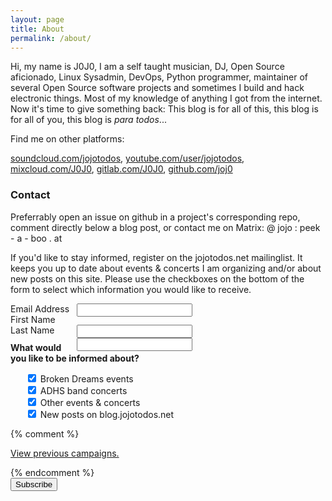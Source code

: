 ```yaml
---
layout: page
title: About
permalink: /about/
---
```


Hi, my name is J0J0, I am a self taught musician, DJ, Open Source aficionado, Linux Sysadmin, DevOps, Python programmer, maintainer of several Open Source software projects and sometimes I build and hack electronic things. Most of my knowledge of anything I got from the internet. Now it&#39;s time to give something back: This blog is for all of this, this blog is for all of you, this blog is _para todos_...

Find me on other platforms:

[soundcloud.com/jojotodos](http://soundcloud.com/jojotodos), [youtube.com/user/jojotodos](http://youtube.com/user/jojotodos), [mixcloud.com/J0J0](http://mixcloud.com/J0J0), [gitlab.com/J0J0](http://gitlab.com/J0J0), [github.com/joj0](http://github.com/joj0)

### Contact

Preferrably open an issue on github in a project's corresponding repo, comment directly below a blog post, or contact me on Matrix: @ jojo : peek - a - boo . at

If you'd like to stay informed, register on the jojotodos.net mailinglist. It keeps you up to date about events & concerts I am organizing and/or about new posts on this site. Please use the checkboxes on the bottom of the form to select which information you would like to receive.

<!-- Begin Mailchimp Signup Form -->
<!--link href="//cdn-images.mailchimp.com/embedcode/classic-10_7.css" rel="stylesheet" type="text/css"-->
<style type="text/css">
  mc_embed_signup{
    background:#fff; clear:left; font:14px Helvetica,Arial,sans-serif;
  }
  /* Add your own Mailchimp form style overrides in your site stylesheet or in this style block.
     We recommend moving this block and the preceding CSS link to the HEAD of your HTML file. */
</style>
<div id="mc_embed_signup" style="">
  <form action="https://jojotodos.us20.list-manage.com/subscribe/post?u=a36c553b19609b25cb72fd616&amp;id=a9c8caa40d" method="post" id="mc-embedded-subscribe-form" name="mc-embedded-subscribe-form" class="validate" target="_blank" style="" novalidate>
  <div id="mc_embed_signup_scroll" style="float: left">

  <div class="mc-field-group">
    <label for="mce-EMAIL" style="">Email Address</label>
    <input type="email" value="" name="EMAIL" class="required email" id="mce-EMAIL" style="float: right;">
  </div>
  <div class="mc-field-group">
    <label for="mce-FNAME">First Name </label>
    <input type="text" value="" name="FNAME" class="" id="mce-FNAME" style="float: right;">
  </div>
  <div class="mc-field-group">
    <label for="mce-LNAME">Last Name </label>
    <input type="text" value="" name="LNAME" class="" id="mce-LNAME" style="float: right;">
  </div>

  <div class="clearfix"></div>

  <div class="mc-field-group input-group clearfix" style="margin-top: 0.8em;">
    <strong style="float: none">What would you like to be informed about? </strong>
    <ul>
      <li style="list-style: none;">
        <input type="checkbox" value="1" name="group[4635][1]" id="mce-group[4635]-4635-0" checked>
        <label for="mce-group[4635]-4635-0">Broken Dreams events</label>
      </li>
      <li style="list-style: none;">
        <input type="checkbox" value="2" name="group[4635][2]" id="mce-group[4635]-4635-1" checked>
        <label for="mce-group[4635]-4635-1">ADHS band concerts</label>
      </li>
      <li style="list-style: none;">
        <input type="checkbox" value="4" name="group[4635][4]" id="mce-group[4635]-4635-2" checked>
        <label for="mce-group[4635]-4635-2">Other events &amp; concerts</label>
      </li>
      <li style="list-style: none;">
        <input type="checkbox" value="8" name="group[4635][8]" id="mce-group[4635]-4635-3" checked>
        <label for="mce-group[4635]-4635-3">New posts on blog.jojotodos.net</label>
      </li>
    </ul>
  </div>

  {% comment %}
  <p><a href="https://us20.campaign-archive.com/home/?u=a36c553b19609b25cb72fd616&id=a9c8caa40d" title="View previous campaigns">View previous campaigns.</a></p>
  {% endcomment %}

  <div id="mce-responses" class="clear">
    <div class="response" id="mce-error-response" style="display:none"></div>
    <div class="response" id="mce-success-response" style="display:none"></div>
  </div>    <!-- real people should not fill this in and expect good things - do not remove this or risk form bot signups-->

  <div style="position: absolute; left: -5000px;" aria-hidden="true">
    <input type="text" name="b_a36c553b19609b25cb72fd616_a9c8caa40d" tabindex="-1" value=""></div>
    <div class="clear"><input type="submit" value="Subscribe" name="subscribe" id="mc-embedded-subscribe" class="button"></div>
  </div>

  </form>
</div>

<div class="clearfix"></div>

<script type='text/javascript' src='//s3.amazonaws.com/downloads.mailchimp.com/js/mc-validate.js'></script><script type='text/javascript'>(function($) {window.fnames = new Array(); window.ftypes = new Array();fnames[0]='EMAIL';ftypes[0]='email';fnames[1]='FNAME';ftypes[1]='text';fnames[2]='LNAME';ftypes[2]='text';}(jQuery));var $mcj = jQuery.noConflict(true);</script>
<!--End mc_embed_signup-->